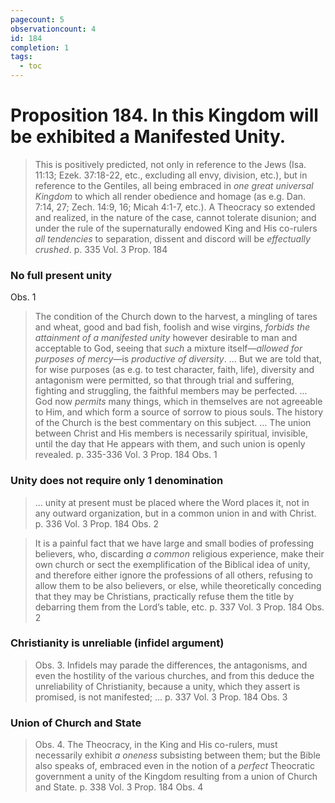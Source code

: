 ```yaml
---
pagecount: 5
observationcount: 4
id: 184
completion: 1
tags:
  - toc
---
```

# Proposition 184. In this Kingdom will be exhibited a Manifested Unity.

>This is positively predicted, not only in reference to the Jews (Isa. 11:13; Ezek. 37:18-22, etc., excluding all envy, division, etc.), but in reference to the Gentiles, all being embraced in *one great universal Kingdom* to which all render obedience and homage (as e.g. Dan. 7:14, 27; Zech. 14:9, 16; Micah 4:1-7, etc.). A Theocracy so extended and realized, in the nature of the case, cannot tolerate disunion; and under the rule of the supernaturally endowed King and His co-rulers *all tendencies* to separation, dissent and discord will be *effectually crushed*.
>p. 335 Vol. 3 Prop. 184
### No full present unity
Obs. 1
>The condition of the Church down to the harvest, a mingling of tares and wheat, good and bad fish, foolish and wise virgins, *forbids the attainment of a manifested unity* however desirable to man and acceptable to God, seeing that *such* a mixture itself—*allowed for purposes of mercy*—is *productive of diversity*.
>...
>But we are told that, for wise purposes (as e.g. to test character, faith, life), diversity and antagonism were permitted, so that through trial and suffering, fighting and struggling, the faithful members may be perfected.
>...
>God now *permits* many things, which in themselves are not agreeable to Him, and which form a source of sorrow to pious souls. The history of the Church is the best commentary on this subject.
>...
>The union between Christ and His members is necessarily spiritual, invisible, until the day that He appears with them, and such union is openly revealed.
>p. 335-336 Vol. 3 Prop. 184 Obs. 1
### Unity does not require only 1 denomination
>... unity at present must be placed where the Word places it, not in any outward organization, but in a common union in and with Christ.
>p. 336 Vol. 3 Prop. 184 Obs. 2

>It is a painful fact that we have large and small bodies of professing believers, who, discarding *a common* religious experience, make their own church or sect the exemplification of the Biblical idea of unity, and therefore either ignore the professions of all others, refusing to allow them to be also believers, or else, while theoretically conceding that they may be Christians, practically refuse them the title by debarring them from the Lord’s table, etc.
>p. 337 Vol. 3 Prop. 184 Obs. 2
### Christianity is unreliable (infidel argument)
>Obs. 3. Infidels may parade the differences, the antagonisms, and even the hostility of the various churches, and from this deduce the unreliability of Christianity, because a unity, which they assert is promised, is not manifested; ...
>p. 337 Vol. 3 Prop. 184 Obs. 3
### Union of Church and State
>Obs. 4. The Theocracy, in the King and His co-rulers, must necessarily exhibit *a oneness* subsisting between them; but the Bible also speaks of, embraced even in the notion of a *perfect* Theocratic government a unity of the Kingdom resulting from a union of Church and State.
>p. 338 Vol. 3 Prop. 184 Obs. 4




